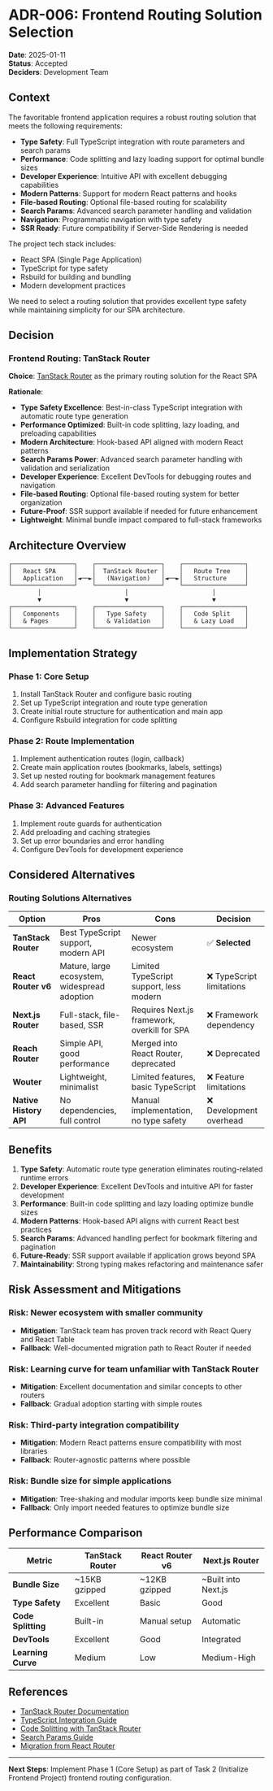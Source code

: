 # ADR-006: Frontend Routing Solution Selection

**Date**: 2025-01-11  
**Status**: Accepted  
**Deciders**: Development Team  

## Context

The favoritable frontend application requires a robust routing solution that meets the following requirements:
- **Type Safety**: Full TypeScript integration with route parameters and search params
- **Performance**: Code splitting and lazy loading support for optimal bundle sizes
- **Developer Experience**: Intuitive API with excellent debugging capabilities
- **Modern Patterns**: Support for modern React patterns and hooks
- **File-based Routing**: Optional file-based routing for scalability
- **Search Params**: Advanced search parameter handling and validation
- **Navigation**: Programmatic navigation with type safety
- **SSR Ready**: Future compatibility if Server-Side Rendering is needed

The project tech stack includes:
- React SPA (Single Page Application)
- TypeScript for type safety
- Rsbuild for building and bundling
- Modern development practices

We need to select a routing solution that provides excellent type safety while maintaining simplicity for our SPA architecture.

## Decision

### Frontend Routing: TanStack Router

**Choice**: [TanStack Router](https://tanstack.com/router) as the primary routing solution for the React SPA

**Rationale**:
- **Type Safety Excellence**: Best-in-class TypeScript integration with automatic route type generation
- **Performance Optimized**: Built-in code splitting, lazy loading, and preloading capabilities
- **Modern Architecture**: Hook-based API aligned with modern React patterns
- **Search Params Power**: Advanced search parameter handling with validation and serialization
- **Developer Experience**: Excellent DevTools for debugging routes and navigation
- **File-based Routing**: Optional file-based routing system for better organization
- **Future-Proof**: SSR support available if needed for future enhancement
- **Lightweight**: Minimal bundle impact compared to full-stack frameworks

## Architecture Overview

```
┌─────────────────┐    ┌──────────────────┐    ┌─────────────────┐
│   React SPA     │    │  TanStack Router │    │   Route Tree    │
│   Application   │◄──►│   (Navigation)   │◄──►│   Structure     │
└─────────────────┘    └──────────────────┘    └─────────────────┘
        │                       │                       │
        ▼                       ▼                       ▼
┌─────────────────┐    ┌──────────────────┐    ┌─────────────────┐
│   Components    │    │   Type Safety    │    │   Code Split    │
│   & Pages       │    │   & Validation   │    │   & Lazy Load   │
└─────────────────┘    └──────────────────┘    └─────────────────┘
```

## Implementation Strategy

### Phase 1: Core Setup
1. Install TanStack Router and configure basic routing
2. Set up TypeScript integration and route type generation
3. Create initial route structure for authentication and main app
4. Configure Rsbuild integration for code splitting

### Phase 2: Route Implementation
1. Implement authentication routes (login, callback)
2. Create main application routes (bookmarks, labels, settings)
3. Set up nested routing for bookmark management features
4. Add search parameter handling for filtering and pagination

### Phase 3: Advanced Features
1. Implement route guards for authentication
2. Add preloading and caching strategies
3. Set up error boundaries and error handling
4. Configure DevTools for development experience

## Considered Alternatives

### Routing Solutions Alternatives

| Option | Pros | Cons | Decision |
|--------|------|------|----------|
| **TanStack Router** | Best TypeScript support, modern API | Newer ecosystem | ✅ **Selected** |
| **React Router v6** | Mature, large ecosystem, widespread adoption | Limited TypeScript support, less modern | ❌ TypeScript limitations |
| **Next.js Router** | Full-stack, file-based, SSR | Requires Next.js framework, overkill for SPA | ❌ Framework dependency |
| **Reach Router** | Simple API, good performance | Merged into React Router, deprecated | ❌ Deprecated |
| **Wouter** | Lightweight, minimalist | Limited features, basic TypeScript | ❌ Feature limitations |
| **Native History API** | No dependencies, full control | Manual implementation, no type safety | ❌ Development overhead |

## Benefits

1. **Type Safety**: Automatic route type generation eliminates routing-related runtime errors
2. **Developer Experience**: Excellent DevTools and intuitive API for faster development
3. **Performance**: Built-in code splitting and lazy loading optimize bundle sizes
4. **Modern Patterns**: Hook-based API aligns with current React best practices
5. **Search Params**: Advanced handling perfect for bookmark filtering and pagination
6. **Future-Ready**: SSR support available if application grows beyond SPA
7. **Maintainability**: Strong typing makes refactoring and maintenance safer

## Risk Assessment and Mitigations

### Risk: Newer ecosystem with smaller community
- **Mitigation**: TanStack team has proven track record with React Query and React Table
- **Fallback**: Well-documented migration path to React Router if needed

### Risk: Learning curve for team unfamiliar with TanStack Router
- **Mitigation**: Excellent documentation and similar concepts to other routers
- **Fallback**: Gradual adoption starting with simple routes

### Risk: Third-party integration compatibility
- **Mitigation**: Modern React patterns ensure compatibility with most libraries
- **Fallback**: Router-agnostic patterns where possible

### Risk: Bundle size for simple applications
- **Mitigation**: Tree-shaking and modular imports keep bundle size minimal
- **Fallback**: Only import needed features to optimize bundle size

## Performance Comparison

| Metric | TanStack Router | React Router v6 | Next.js Router |
|--------|-----------------|-----------------|----------------|
| **Bundle Size** | ~15KB gzipped | ~12KB gzipped | ~Built into Next.js |
| **Type Safety** | Excellent | Basic | Good |
| **Code Splitting** | Built-in | Manual setup | Automatic |
| **DevTools** | Excellent | Good | Integrated |
| **Learning Curve** | Medium | Low | Medium-High |

## References

- [TanStack Router Documentation](https://tanstack.com/router)
- [TypeScript Integration Guide](https://tanstack.com/router/v1/docs/guide/typescript)
- [Code Splitting with TanStack Router](https://tanstack.com/router/v1/docs/guide/code-splitting)
- [Search Params Guide](https://tanstack.com/router/v1/docs/guide/search-params)
- [Migration from React Router](https://tanstack.com/router/v1/docs/guide/migrating-from-react-router)

---

**Next Steps**: Implement Phase 1 (Core Setup) as part of Task 2 (Initialize Frontend Project) frontend routing configuration.